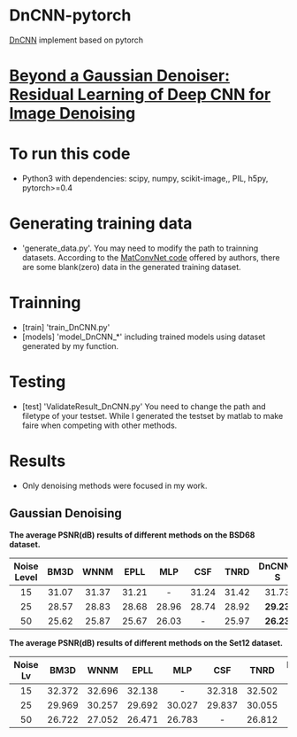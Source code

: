 # DnCNN-pytorch
[DnCNN](http://www4.comp.polyu.edu.hk/~cslzhang/paper/DnCNN.pdf) implement based on pytorch
# [Beyond a Gaussian Denoiser: Residual Learning of Deep CNN for Image Denoising](http://ieeexplore.ieee.org/document/7839189/)
# To run this code
- Python3 with dependencies: scipy, numpy, scikit-image,, PIL, h5py, pytorch>=0.4

# Generating training data
- 'generate_data.py'. You may need to modify the path to trainning datasets. According to the [MatConvNet code](https://github.com/cszn/DnCNN) offered by authors, there are some blank(zero) data in the generated training dataset.

# Trainning
- [train] 'train_DnCNN.py'
- [models] 'model_DnCNN_*' including trained models using dataset generated by my function.

# Testing
- [test] 'ValidateResult_DnCNN.py' You need to change the path and filetype of your testset. While I generated the testset by matlab to make faire when competing with other methods.

# Results
- Only denoising methods were focused in my work.

## Gaussian Denoising

**The average PSNR(dB) results of different methods on the BSD68 dataset.**

|  Noise Level | BM3D | WNNM  | EPLL | MLP |  CSF |TNRD  | DnCNN-S | DnCNN-B | DnCNN-S-Re |
|:-------:|:-------:|:-------:|:-------:|:-------:|:-------:|:-------:|:-------:|:-------:|:-------:|
| 15  |  31.07  |   31.37   | 31.21  |   -   |  31.24 |  31.42 | 31.73 | 31.61  |  **31.75**  |
| 25  |  28.57  |   28.83   | 28.68  | 28.96 |  28.74 |  28.92 | **29.23** | 29.16  | **29.23**  |
| 50  |  25.62  |   25.87   | 25.67  | 26.03 |    -   |  25.97 | **26.23** | **26.23**  | **26.23** |

**The average PSNR(dB) results of different methods on the Set12 dataset.**

| Noise Lv | BM3D | WNNM  | EPLL | MLP | CSF | TNRD  | DnCNN-S | DnCNN-B | DnCNN-S-Re |
|:------:|:-------:|:-------:|:-------:|:-------:|:-------:|:-------:|:-------:|:-------:|:-------:|
| 15  |  32.372  |   32.696   | 32.138  |   -   |  32.318 |  32.502 | 32.859 | 32.680  |  **32.884**  |
| 25  |  29.969  |   30.257   | 29.692  | 30.027 |  29.837 |  30.055 | 30.436 | 30.362  | **30.459**  |
| 50  |  26.722  |   27.052   | 26.471  | 26.783 |    -   |  26.812 | 27.178 | 27.206  | **27.237** |
